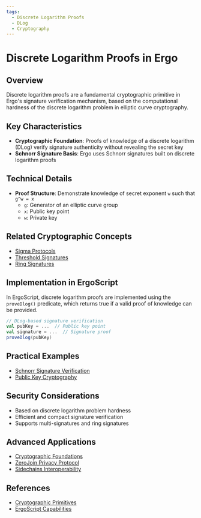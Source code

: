 ```yaml
---
tags:
  - Discrete Logarithm Proofs
  - DLog
  - Cryptography
---
```


# Discrete Logarithm Proofs in Ergo

## Overview

Discrete logarithm proofs are a fundamental cryptographic primitive in Ergo's signature verification mechanism, based on the computational hardness of the discrete logarithm problem in elliptic curve cryptography.

## Key Characteristics

- **Cryptographic Foundation**: Proofs of knowledge of a discrete logarithm (DLog) verify signature authenticity without revealing the secret key
- **Schnorr Signature Basis**: Ergo uses Schnorr signatures built on discrete logarithm proofs

## Technical Details

- **Proof Structure**: Demonstrate knowledge of secret exponent `w` such that `g^w = x`
  - `g`: Generator of an elliptic curve group
  - `x`: Public key point
  - `w`: Private key

## Related Cryptographic Concepts

- [Sigma Protocols](sigma.md)
- [Threshold Signatures](threshold.md)
- [Ring Signatures](ring.md)

## Implementation in ErgoScript

In ErgoScript, discrete logarithm proofs are implemented using the `proveDlog()` predicate, which returns true if a valid proof of knowledge can be provided.

```scala
// DLog-based signature verification
val pubKey = ...  // Public key point
val signature = ...  // Signature proof
proveDlog(pubKey)
```

## Practical Examples

- [Schnorr Signature Verification](verifying.md)
- [Public Key Cryptography](public-keys.md)

## Security Considerations

- Based on discrete logarithm problem hardness
- Efficient and compact signature verification
- Supports multi-signatures and ring signatures

## Advanced Applications

- [Cryptographic Foundations](crypto.md)
- [ZeroJoin Privacy Protocol](mixer.md)
- [Sidechains Interoperability](sigma-chains.md)

## References

- [Cryptographic Primitives](crypto.md)
- [ErgoScript Capabilities](ergoscript.md)
